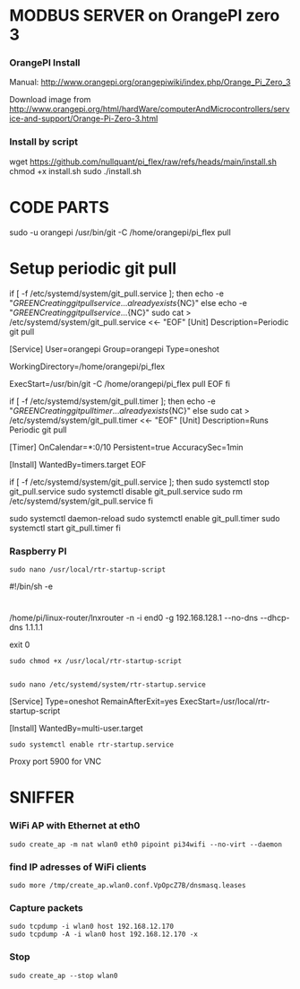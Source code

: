 # MODBUS SERVER on OrangePI zero 3

### OrangePI Install

Manual: http://www.orangepi.org/orangepiwiki/index.php/Orange_Pi_Zero_3

Download image from http://www.orangepi.org/html/hardWare/computerAndMicrocontrollers/service-and-support/Orange-Pi-Zero-3.html

### Install by script

wget https://github.com/nullquant/pi_flex/raw/refs/heads/main/install.sh
chmod +x install.sh
sudo ./install.sh



# CODE PARTS


sudo -u orangepi /usr/bin/git -C /home/orangepi/pi_flex pull


# Setup periodic git pull
if [ -f /etc/systemd/system/git_pull.service ]; then
  echo -e "${GREEN}Creating git pull service...already exists${NC}"
else
  echo -e "${GREEN}Creating git pull service...${NC}"
  sudo cat > /etc/systemd/system/git_pull.service <<- "EOF"
  [Unit]
  Description=Periodic git pull

  [Service]
  User=orangepi
  Group=orangepi
  Type=oneshot

  WorkingDirectory=/home/orangepi/pi_flex

  ExecStart=/usr/bin/git -C /home/orangepi/pi_flex pull
EOF
fi

if [ -f /etc/systemd/system/git_pull.timer ]; then
  echo -e "${GREEN}Creating git pull timer...already exists${NC}"
else
  sudo cat > /etc/systemd/system/git_pull.timer <<- "EOF"
  [Unit]
  Description=Runs Periodic git pull

  [Timer]
  OnCalendar=*:0/10
  Persistent=true
  AccuracySec=1min

  [Install]
  WantedBy=timers.target
EOF

  if [ -f /etc/systemd/system/git_pull.service ]; then
    sudo systemctl stop git_pull.service
    sudo systemctl disable git_pull.service
    sudo rm /etc/systemd/system/git_pull.service
  fi

  sudo systemctl daemon-reload
  sudo systemctl enable git_pull.timer
  sudo systemctl start git_pull.timer
fi




### Raspberry PI

    sudo nano /usr/local/rtr-startup-script

#!/bin/sh -e
#

/home/pi/linux-router/lnxrouter -n -i end0 -g 192.168.128.1 --no-dns  --dhcp-dns 1.1.1.1

exit 0

    sudo chmod +x /usr/local/rtr-startup-script


    sudo nano /etc/systemd/system/rtr-startup.service

[Service]
Type=oneshot
RemainAfterExit=yes
ExecStart=/usr/local/rtr-startup-script

[Install]
WantedBy=multi-user.target

    sudo systemctl enable rtr-startup.service





Proxy port 5900 for VNC


# SNIFFER

### WiFi AP with Ethernet at eth0
    sudo create_ap -m nat wlan0 eth0 pipoint pi34wifi --no-virt --daemon

### find IP adresses of WiFi clients
    sudo more /tmp/create_ap.wlan0.conf.VpOpcZ7B/dnsmasq.leases

### Capture packets
    sudo tcpdump -i wlan0 host 192.168.12.170
    sudo tcpdump -A -i wlan0 host 192.168.12.170 -x

### Stop
    sudo create_ap --stop wlan0
